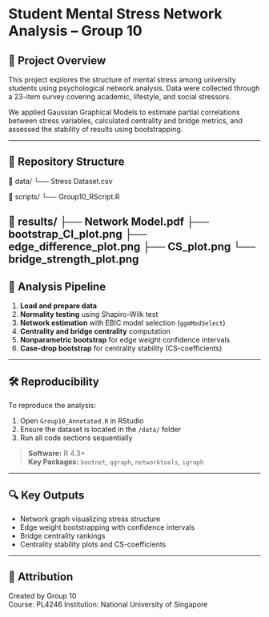 # Student Mental Stress Network Analysis – Group 10

## 📘 Project Overview
This project explores the structure of mental stress among university students using psychological network analysis. Data were collected through a 23-item survey covering academic, lifestyle, and social stressors.

We applied Gaussian Graphical Models to estimate partial correlations between stress variables, calculated centrality and bridge metrics, and assessed the stability of results using bootstrapping.

---

## 📁 Repository Structure

📁 data/ └── Stress Dataset.csv

📁 scripts/ └── Group10_RScript.R

📁 results/ ├── Network Model.pdf ├── bootstrap_CI_plot.png ├── edge_difference_plot.png ├── CS_plot.png └── bridge_strength_plot.png
---

## 🧪 Analysis Pipeline

1. **Load and prepare data**
2. **Normality testing** using Shapiro-Wilk test
3. **Network estimation** with EBIC model selection (`ggmModSelect`)
4. **Centrality and bridge centrality** computation
5. **Nonparametric bootstrap** for edge weight confidence intervals
6. **Case-drop bootstrap** for centrality stability (CS-coefficients)

---

## 🛠️ Reproducibility

To reproduce the analysis:

1. Open `Group10_Annotated.R` in RStudio
2. Ensure the dataset is located in the `/data/` folder
3. Run all code sections sequentially

> **Software:** R 4.3+  
> **Key Packages:** `bootnet`, `qgraph`, `networktools`, `igraph`

---

## 🔍 Key Outputs

- Network graph visualizing stress structure
- Edge weight bootstrapping with confidence intervals
- Bridge centrality rankings
- Centrality stability plots and CS-coefficients

---

## 📢 Attribution
Created by Group 10  
Course: PL4246
Institution: National University of Singapore
